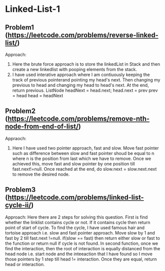# Linked-List-1

## Problem1 (https://leetcode.com/problems/reverse-linked-list/)

Approach:
1. Here the brute force approach is to store the linkedList in Stack and then create a new linkedlist with pooping elements from the stack.
2. I have used interative approach where I am contiuously keeping the track of previous pointerand pointing my head's next. Then changing my previous to head and changing my head to head's next. At the end, return previous.
ListNode headNext = head.next;
head.next = prev
prev = head
head = headNext

## Problem2 (https://leetcode.com/problems/remove-nth-node-from-end-of-list/)

Appraoch:
1. Here I have used two pointer approach, fast and slow. Move fast pointer such as difference between slow and fast pointer shoud be equal to n where n is the position from last which we have to remove. Once we achieved this, move fast and slow pointer by one position till fast.next!=null. Once reached at the end, do
slow.next = slow.next.next to remove the desired node.

## Problem3 (https://leetcode.com/problems/linked-list-cycle-ii/)
Approach:
Here there are 2 steps for solving this question. First is find whether the linklist contains cycle or not. If it contains cycle then return point of start of cycle. To find the cycle, I have used famous hair and tortoise approach i.e. slow and fast pointer approach. Move slow by 1 and fast by 2 till fast.next !=null. if(slow == fast) then return either slow or fast to the function or return null if cycle is not found.
In second function, once we find the interaction, then the root of interaction is equally distanced from the head node i.e. start node and the inteeaction that I have found so I move those pointers by 1 step till head != interaction. Once they are equal, return head or interaction.



